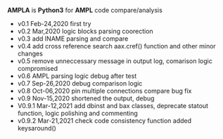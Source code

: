 **AMPLA** is **Python3** for **AMPL** code compare/analysis

  * v0.1 Feb-24,2020 first try
  * v0.2 Mar,2020 logic blocks parsing coorection
  * v0.3 add INAME parsing and compare
  * v0.4 add cross reference search aax.cref() function and other minor changes
  * v0.5 remove unneccessary message in output log, comarison logic compromised
  * v0.6 AMPL parsing logic debug after test
  * v0.7 Sep-26,2020 debug comparison logic
  * v0.8 Oct-06,2020 pin multiple connections compare bug fix
  * v0.9 Nov-15,2020 shortened the output, debug 
  * V0.9.1 Mar-12,2021 add dbinst and bax classes, deprecate statout function, logic polishing and commenting
  * v0.9.2 Mar-21,2021 check code consistency function added keysaround()
